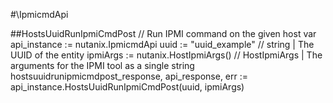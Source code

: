 #\IpmicmdApi

##HostsUuidRunIpmiCmdPost
//  Run IPMI command on the given host
var api_instance := nutanix.IpmicmdApi
uuid := "uuid_example" // string | The UUID of the entity
ipmiArgs := nutanix.HostIpmiArgs() // HostIpmiArgs | The arguments for the IPMI tool as a single string
hostsuuidrunipmicmdpost_response, api_response, err := api_instance.HostsUuidRunIpmiCmdPost(uuid, ipmiArgs)
